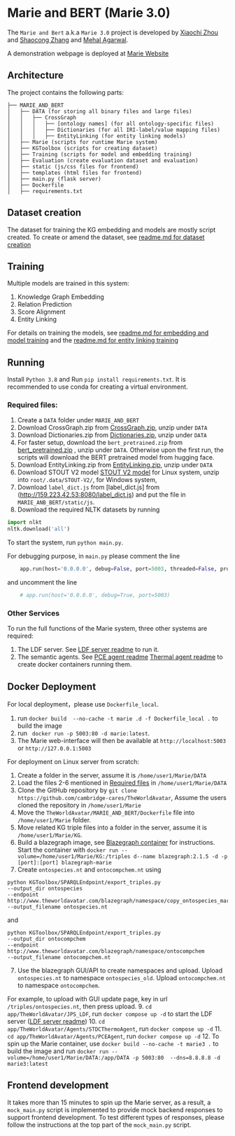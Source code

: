 # Marie and BERT (Marie 3.0)

The ``Marie and Bert`` a.k.a `Marie 3.0` project is developed by [Xiaochi Zhou](xz378@cam.ac.uk)
and [Shaocong Zhang](sz375@cam.ac.uk) and [Mehal Agarwal](ma988@cam.ac.uk).

A demonstration webpage is deployed at [Marie Website](http://159.223.42.53:5003/)

## Architecture

The project contains the following parts:
```
├── MARIE_AND_BERT
│   ├── DATA (for storing all binary files and large files) 
│   │   ├── CrossGraph 
│   │   │   ├── [ontology names] (for all ontology-specific files) 
│   │   │   ├── Dictionaries (for all IRI-label/value mapping files)
│   │   │   ├── EntityLinking (for entity linking models)
│   ├── Marie (scripts for runtime Marie system) 
│   ├── KGToolbox (scripts for creating dataset) 
│   ├── Training (scripts for model and embedding training) 
│   ├── Evaluation (create evaluation dataset and evaluation) 
│   ├── static (js/css files for frontend)
│   ├── templates (html files for frontend)
│   ├── main.py (flask server)
│   ├── Dockerfile 
│   ├── requirements.txt 
```

## Dataset creation 
The dataset for training the KG embedding and models are mostly script 
created. To create or amend the dataset, see [readme.md for dataset creation](./KGToolbox/readme.md)


## Training
Multiple models are trained in this system: 
1. Knowledge Graph Embedding
2. Relation Prediction
3. Score Alignment
4. Entity Linking 

For details on training the models, see [readme.md for embedding and model training](./Training/readme.md) and the [readme.md for entity linking training](./Training/EntityLinking/EL_training.md)
 
  
## Running 

Install `Python 3.8` and Run `pip install requirements.txt`. It is recommended 
to use conda for creating a virtual environment. 

### Required files: 

1. Create a `DATA` folder under `MARIE_AND_BERT`
2. Download CrossGraph.zip from [CrossGraph.zip](http://159.223.42.53:8080/CrossGraph.zip), unzip under `DATA`
3. Download Dictionaries.zip from [Dictionaries.zip](http://159.223.42.53:8080/Dictionaries.zip), unzip under `DATA`
4. For faster setup, download the `bert_pretrained.zip` from [bert_pretrained.zip](http://159.223.42.53:8080/bert_pretrained.zip)
, unzip under `DATA`. Otherwise upon the first run, the scripts will download the BERT pretrained model from hugging face.
5. Download EntityLinking.zip from [EntityLinking.zip](http://159.223.42.53:8080/EntityLinking.zip), unzip under `DATA`
6. Download STOUT V2 model [STOUT V2 model](http://159.223.42.53:8080/models.zip) for Linux system, unzip into `root/.data/STOUT-V2/`, for Windows system,
7. Download `label_dict.js` from [label_dict.js] from (http://159.223.42.53:8080/label_dict.js) and put the file in `MARIE_ANB_BERT/static/js`.
8. Download the required NLTK datasets by running
```python
import nlkt
nltk.download('all')
```
 
To start the system, run `python main.py`.

For debugging purpose, in `main.py` please comment the line

```python
    app.run(host='0.0.0.0', debug=False, port=5003, threaded=False, processes=1)
```

and uncomment the line
```python
    # app.run(host='0.0.0.0', debug=True, port=5003)
```

### Other Services
To run the full functions of the Marie system, three other systems are required:

1. The LDF server. See [LDF server readme](../JPS_LDF/README.md) to run it. 
2. The semantic agents. See [PCE agent readme](../Agents/PCEAgent/README.md) 
[Thermal agent readme](../Agents/STDCThermoAgent/README.md) to create docker containers running them. 


## Docker Deployment

For local deployment，please use `Dockerfile_local`. 
1. run `docker build  --no-cache -t marie .d -f Dockerfile_local .` to build the image
2. run ` docker run -p 5003:80 -d marie:latest`. 
3. The Marie web-interface will then be available at `http://localhost:5003` or `http://127.0.0.1:5003`

For deployment on Linux server from scratch:

1. Create a folder in the server, assume it is `/home/user1/Marie/DATA`
2. Load the files 2-6 mentioned in [Required files](#required-files) in `/home/user1/Marie/DATA`
3. Clone the GitHub repository by `git clone https://github.com/cambridge-cares/TheWorldAvatar`, Assume the users cloned the repository in `/home/user1/Marie`
4. Move the `TheWorldAvatar/MARIE_AND_BERT/Dockerfile` file into `/home/user1/Marie` folder.
5. Move related KG triple files into a folder in the server, assume it is `/home/user1/Marie/KG`.
6. Build a blazegraph image, see [Blazegraph container](https://github.com/lyrasis/docker-blazegraph#local-builds) for instructions. Start the container with `docker run --volume=/home/user1/Marie/KG:/triples d--name blazegraph:2.1.5 -d -p [port]:[port] blazegraph-marie`
7. Create `ontospecies.nt` and `ontocompchem.nt` using 

```
python KGToolbox/SPARQLEndpoint/export_triples.py 
--output_dir ontospecies 
--endpoint http://www.theworldavatar.com/blazegraph/namespace/copy_ontospecies_marie 
--output_filename ontospecies.nt
```

and 

```
python KGToolbox/SPARQLEndpoint/export_triples.py 
--output_dir ontocompchem 
--endpoint http://www.theworldavatar.com/blazegraph/namespace/ontocompchem 
--output_filename ontocompchem.nt
```


7. Use the blazegraph GUI/API to create namespaces and upload. Upload `ontospecies.nt` to namespace `ontospecies_old`. Upload `ontocompchem.nt` to namespace `ontocompchem`.

For example, to upload with GUI update page, key in url  `/triples/ontospecies.nt`, then press upload.
9. `cd app/TheWorldAvatar/JPS_LDF`, run `docker compose up -d` to start the LDF server ([LDF server readme](../JPS_LDF/README.md))
10. `cd app/TheWorldAvatar/Agents/STDCThermoAgent`, run `docker compose up -d`
11. `cd app/TheWorldAvatar/Agents/PCEAgent`, run `docker compose up -d`
12. To spin up the Marie container, use `docker build --no-cache -t marie3 .` to build the image and run 
`docker run --volume=/home/user1/Marie/DATA:/app/DATA -p 5003:80  --dns=8.8.8.8 -d marie3:latest`


## Frontend development
It takes more than 15 minutes to spin up the Marie server, as a result, a `mock_main.py` script is implemented to 
provide mock backend responses to support frontend development. To test different types of responses, please
follow the instructions at the top part of the `mock_main.py` script. 


 





 